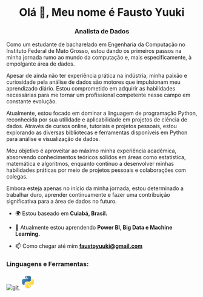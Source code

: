 <h1 align="center">Olá 👋, Meu nome é Fausto Yuuki</h1>
<h3 align="center">Analista de Dados</h3>

Como um estudante de bacharelado em Engenharia da Computação no Instituto Federal de Mato Grosso, estou dando os primeiros passos na minha jornada rumo ao mundo da computação e, mais especificamente, à empolgante área de dados.

Apesar de ainda não ter experiência prática na indústria, minha paixão e curiosidade pela análise de dados são motores que impulsionam meu aprendizado diário. Estou comprometido em adquirir as habilidades necessárias para me tornar um profissional competente nesse campo em constante evolução.

Atualmente, estou focado em dominar a linguagem de programação Python, reconhecida por sua utilidade e aplicabilidade em projetos de ciência de dados. Através de cursos online, tutoriais e projetos pessoais, estou explorando as diversas bibliotecas e ferramentas disponíveis em Python para análise e visualização de dados.

Meu objetivo é aproveitar ao máximo minha experiência acadêmica, absorvendo conhecimentos teóricos sólidos em áreas como estatística, matemática e algoritmos, enquanto continuo a desenvolver minhas habilidades práticas por meio de projetos pessoais e colaborações com colegas.

Embora esteja apenas no início da minha jornada, estou determinado a trabalhar duro, aprender continuamente e fazer uma contribuição significativa para a área de dados no futuro.

- 🌍 Estou baseado em **Cuiabá, Brasil.**

- 🧠 Atualmente estou aprendendo **Power BI, Big Data e Machine Learning.**

- 📫 Como chegar até mim **faustoyuuki@gmail.com**

<h3 align="left">Linguagens e Ferramentas:</h3>
<p align="left"> <a href="https://git-scm.com/" target="_blank" rel="noreferrer"> <img src="https://www.vectorlogo.zone/logos/git-scm/git-scm-icon.svg" alt="git" width="40" height="40"/> </a> <a href="https://www.python.org" target="_blank" rel="noreferrer"> <img src="https://raw.githubusercontent.com/devicons/devicon/master/icons/python/python-original.svg" alt="python" width="40" height="40"/> </a> </p>
